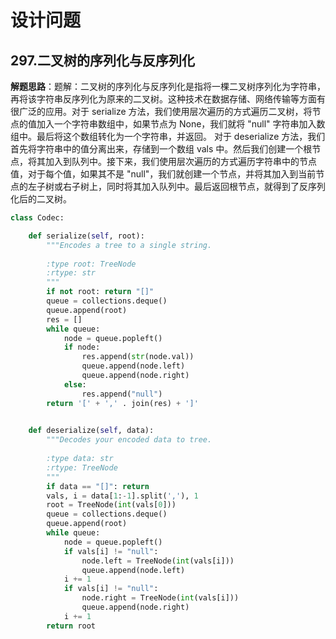 # 设计问题
## 297.二叉树的序列化与反序列化
**解题思路**：题解：二叉树的序列化与反序列化是指将一棵二叉树序列化为字符串，再将该字符串反序列化为原来的二叉树。这种技术在数据存储、网络传输等方面有很广泛的应用。对于 serialize 方法，我们使用层次遍历的方式遍历二叉树，将节点的值加入一个字符串数组中，如果节点为 None，我们就将 "null" 字符串加入数组中。最后将这个数组转化为一个字符串，并返回。
对于 deserialize 方法，我们首先将字符串中的值分离出来，存储到一个数组 vals 中。然后我们创建一个根节点，将其加入到队列中。接下来，我们使用层次遍历的方式遍历字符串中的节点值，对于每个值，如果其不是 "null"，我们就创建一个节点，并将其加入到当前节点的左子树或右子树上，同时将其加入队列中。最后返回根节点，就得到了反序列化后的二叉树。
```Python
class Codec:

    def serialize(self, root):
        """Encodes a tree to a single string.
        
        :type root: TreeNode
        :rtype: str
        """
        if not root: return "[]"
        queue = collections.deque()
        queue.append(root)
        res = []
        while queue:
            node = queue.popleft()
            if node:
                res.append(str(node.val))
                queue.append(node.left)
                queue.append(node.right)
            else:
                res.append("null")
        return '[' + ',' . join(res) + ']'
        

    def deserialize(self, data):
        """Decodes your encoded data to tree.
        
        :type data: str
        :rtype: TreeNode
        """
        if data == "[]": return
        vals, i = data[1:-1].split(','), 1
        root = TreeNode(int(vals[0]))
        queue = collections.deque()
        queue.append(root)
        while queue:
            node = queue.popleft()
            if vals[i] != "null":
                node.left = TreeNode(int(vals[i]))
                queue.append(node.left)
            i += 1
            if vals[i] != "null":
                node.right = TreeNode(int(vals[i]))
                queue.append(node.right)
            i += 1
        return root
```

